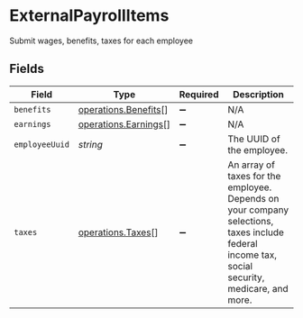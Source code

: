 # ExternalPayrollItems

Submit wages, benefits, taxes for each employee


## Fields

| Field                                                                                                                                          | Type                                                                                                                                           | Required                                                                                                                                       | Description                                                                                                                                    |
| ---------------------------------------------------------------------------------------------------------------------------------------------- | ---------------------------------------------------------------------------------------------------------------------------------------------- | ---------------------------------------------------------------------------------------------------------------------------------------------- | ---------------------------------------------------------------------------------------------------------------------------------------------- |
| `benefits`                                                                                                                                     | [operations.Benefits](../../models/operations/benefits.md)[]                                                                                   | :heavy_minus_sign:                                                                                                                             | N/A                                                                                                                                            |
| `earnings`                                                                                                                                     | [operations.Earnings](../../models/operations/earnings.md)[]                                                                                   | :heavy_minus_sign:                                                                                                                             | N/A                                                                                                                                            |
| `employeeUuid`                                                                                                                                 | *string*                                                                                                                                       | :heavy_minus_sign:                                                                                                                             | The UUID of the employee.                                                                                                                      |
| `taxes`                                                                                                                                        | [operations.Taxes](../../models/operations/taxes.md)[]                                                                                         | :heavy_minus_sign:                                                                                                                             | An array of taxes for the employee. Depends on your company selections, taxes include federal income tax, social security, medicare, and more. |